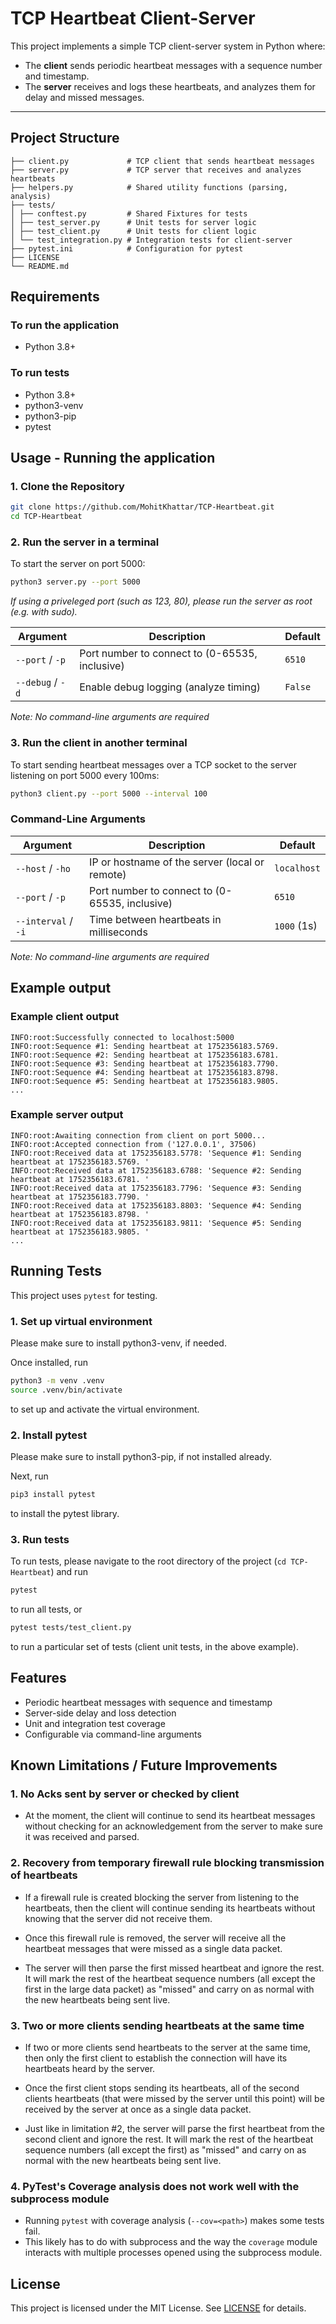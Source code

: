# TCP Heartbeat Client-Server

This project implements a simple TCP client-server system in Python where:

- The **client** sends periodic heartbeat messages with a sequence number and timestamp.
- The **server** receives and logs these heartbeats, and analyzes them for delay and missed messages.

---


## Project Structure
```
├── client.py             # TCP client that sends heartbeat messages
├── server.py             # TCP server that receives and analyzes heartbeats
├── helpers.py            # Shared utility functions (parsing, analysis)
├── tests/
│ ├── conftest.py         # Shared Fixtures for tests
│ ├── test_server.py      # Unit tests for server logic
│ ├── test_client.py      # Unit tests for client logic
│ └── test_integration.py # Integration tests for client-server
├── pytest.ini            # Configuration for pytest
├── LICENSE
└── README.md
```

## Requirements

### To run the application
- Python 3.8+

### To run tests
- Python 3.8+
- python3-venv
- python3-pip
- pytest


## Usage - Running the application 

### 1. Clone the Repository

```bash
git clone https://github.com/MohitKhattar/TCP-Heartbeat.git
cd TCP-Heartbeat
```

### 2. Run the server in a terminal

To start the server on port 5000:
```bash
python3 server.py --port 5000
```
_If using a priveleged port (such as 123, 80), please run the server as root (e.g. with sudo)._


| Argument              | Description                                    | Default     |
|-----------------------|------------------------------------------------|-------------|
| `--port` / `-p`       | Port number to connect to (0-65535, inclusive) | `6510`      |
| `--debug` / `-d`      | Enable debug logging (analyze timing)          | `False`     |

_Note: No command-line arguments are required_

### 3. Run the client in another terminal

To start sending heartbeat messages over a TCP socket to the server listening on port 5000 every 100ms:
```bash
python3 client.py --port 5000 --interval 100
```

### Command-Line Arguments

| Argument              | Description                                    | Default     |
|-----------------------|------------------------------------------------|-------------|
| `--host` / `-ho`      | IP or hostname of the server (local or remote) | `localhost` |
| `--port` / `-p`       | Port number to connect to (0-65535, inclusive) | `6510`      |
| `--interval` / `-i`   | Time between heartbeats in milliseconds        | `1000` (1s) |


_Note: No command-line arguments are required_


## Example output

### Example client output
```
INFO:root:Successfully connected to localhost:5000
INFO:root:Sequence #1: Sending heartbeat at 1752356183.5769.
INFO:root:Sequence #2: Sending heartbeat at 1752356183.6781.
INFO:root:Sequence #3: Sending heartbeat at 1752356183.7790.
INFO:root:Sequence #4: Sending heartbeat at 1752356183.8798.
INFO:root:Sequence #5: Sending heartbeat at 1752356183.9805.
...
```

### Example server output
```
INFO:root:Awaiting connection from client on port 5000...
INFO:root:Accepted connection from ('127.0.0.1', 37506)
INFO:root:Received data at 1752356183.5778: 'Sequence #1: Sending heartbeat at 1752356183.5769. '
INFO:root:Received data at 1752356183.6788: 'Sequence #2: Sending heartbeat at 1752356183.6781. '
INFO:root:Received data at 1752356183.7796: 'Sequence #3: Sending heartbeat at 1752356183.7790. '
INFO:root:Received data at 1752356183.8803: 'Sequence #4: Sending heartbeat at 1752356183.8798. '
INFO:root:Received data at 1752356183.9811: 'Sequence #5: Sending heartbeat at 1752356183.9805. '
...
```

## Running Tests
This project uses `pytest` for testing.

### 1. Set up virtual environment

Please make sure to install python3-venv, if needed. 

Once installed, run
```bash
python3 -m venv .venv
source .venv/bin/activate
```
to set up and activate the virtual environment.

### 2. Install pytest

Please make sure to install python3-pip, if not installed already.

Next, run
```bash
pip3 install pytest
``` 
to install the pytest library.

### 3. Run tests

To run tests, please navigate to the root directory of the project (`cd TCP-Heartbeat`) and run
```bash
pytest
```
to run all tests, or
```bash
pytest tests/test_client.py
```
to run a particular set of tests (client unit tests, in the above example).

## Features
- Periodic heartbeat messages with sequence and timestamp
- Server-side delay and loss detection
- Unit and integration test coverage
- Configurable via command-line arguments

## Known Limitations / Future Improvements

### 1. No Acks sent by server or checked by client
- At the moment, the client will continue to send its heartbeat messages without checking for an acknowledgement from the server to make sure it was received and parsed.

### 2. Recovery from temporary firewall rule blocking transmission of heartbeats
- If a firewall rule is created blocking the server from listening to the heartbeats, then the client will continue sending its heartbeats without knowing that the server did not receive them. 

- Once this firewall rule is removed, the server will receive all the heartbeat messages that were missed as a single data packet. 

- The server will then parse the first missed heartbeat and ignore the rest. It will mark the rest of the heartbeat sequence numbers (all except the first in the large data packet) as "missed" and carry on as normal with the new heartbeats being sent live.

### 3. Two or more clients sending heartbeats at the same time
- If two or more clients send heartbeats to the server at the same time, then only the first client to establish the connection will have its heartbeats heard by the server. 

- Once the first client stops sending its heartbeats, all of the second clients heartbeats (that were missed by the server until this point) will be received by the server at once as a single data packet. 

- Just like in limitation #2, the server will parse the first heartbeat from the second client and ignore the rest. It will mark the rest of the heartbeat sequence numbers (all except the first) as "missed" and carry on as normal with the new heartbeats being sent live.


### 4. PyTest's Coverage analysis does not work well with the subprocess module
- Running `pytest` with coverage analysis (`--cov=<path>`) makes some tests fail. 
- This likely has to do with subprocess and the way the `coverage` module interacts with multiple processes opened using the subprocess module.


## License
This project is licensed under the MIT License. See [LICENSE](https://github.com/MohitKhattar/TCP-Heartbeat/blob/main/LICENSE) for details.
